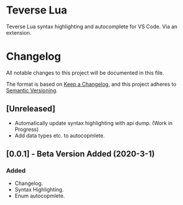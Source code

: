 # Teverse Lua

Teverse Lua syntax highlighting and autocomplete for VS Code. Via an extension.

# Changelog

All notable changes to this project will be documented in this file.

The format is based on [Keep a Changelog](https://keepachangelog.com/en/1.0.0/),
and this project adheres to [Semantic Versioning](https://semver.org/spec/v2.0.0.html).

## [Unreleased]
- Automatically update syntax highlighting with api dump. (Work in Progress)
- Add data types etc. to autocopmlete.

## [0.0.1] - Beta Version Added (2020-3-1)
### Added
- Changelog.
- Syntax Highlighting.
- Enum autocopmlete.